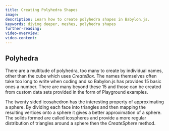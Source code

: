 ```yaml
---
title: Creating Polyhedra Shapes
image: 
description: Learn how to create polyhedra shapes in Babylon.js.
keywords: diving deeper, meshes, polyhedra shapes
further-reading:
video-overview:
video-content:
---
```


## Polyhedra
There are a multitude of polyhedra, too many to create by individual names, other than the cube which uses *CreateBox*. The names themselves often take too long to write when coding and so Babylon.js has provides 15 basic ones a number. There are many beyond  these 15 and those can be created from custom data sets provided in the form of Playground examples. 

The twenty sided icosahedron has the interesting property of approximating a sphere. By dividing each face into triangles and then mapping the resulting vertices onto a sphere it gives a better approximation of a sphere. The solids formed are called icospheres and provide a more regular distribution of triangles around a sphere then the *CreateSphere* method.